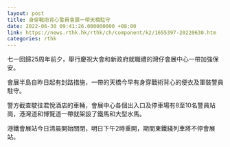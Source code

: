 ```yaml
---
layout: post
title: 身穿戰術背心警員會展一帶天橋駐守
date: 2022-06-30 09:41:26.000000000 +08:00
link: https://news.rthk.hk/rthk/ch/component/k2/1655397-20220630.htm
categories: rthk
---
```


七一回歸25周年前夕，舉行慶祝大會和新政府就職禮的灣仔會展中心一帶加強保安。

會展半島自昨日起有封路措施，一帶的天橋今早有身穿戰術背心的便衣及軍裝警員駐守。

警方截查駛往君悅酒店的車輛，會展中心各個出入口及停車場有8至10名警員站崗，港灣道和博覽道一帶就架設了鐵馬和大型水馬。

港鐵會展站今日清晨開始關閉，明日下午2時重開，期間東鐵綫列車將不停會展站。
